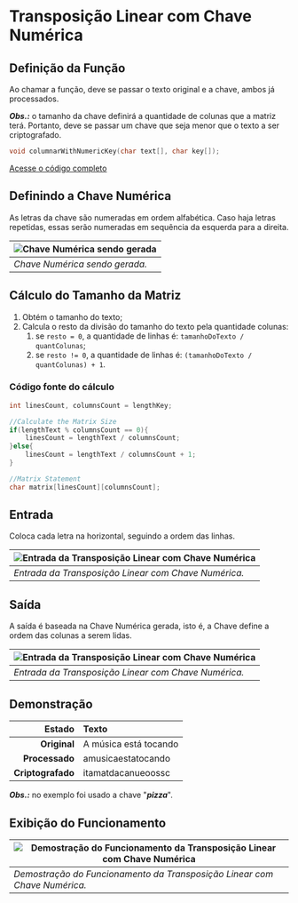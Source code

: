 # Transposição Linear com Chave Numérica

## Definição da Função

Ao chamar a função, deve se passar o texto original e a chave, ambos já processados.

***Obs.:*** o tamanho da chave definirá a quantidade de colunas que a matriz terá. Portanto, deve se passar um chave que seja menor que o texto a ser criptografado.

```c
void columnarWithNumericKey(char text[], char key[]);
```

[Acesse o código completo](https://github.com/DavidGomesh/cryptography-with-geometric-transpositions/blob/master/geometric-transpositions/linear-with-numeric-key.h)

## Definindo a Chave Numérica

As letras da chave são numeradas em ordem alfabética. Caso haja letras repetidas, essas serão numeradas em sequência da esquerda para a direita.

| ![Chave Numérica sendo gerada](https://user-images.githubusercontent.com/65545355/89734626-a4207800-da33-11ea-9842-d8570b4626e9.jpg "Chave Numérica sendo gerada") |
|-|
| *Chave Numérica sendo gerada.* |

## Cálculo do Tamanho da Matriz

1. Obtém o tamanho do texto;
1. Calcula o resto da divisão do tamanho do texto pela quantidade colunas:
    1. se `resto = 0`, a quantidade de linhas é: `tamanhoDoTexto / quantColunas`;
    1. se `resto != 0`, a quantidade de linhas é: `(tamanhoDoTexto / quantColunas) + 1`.

### Código fonte do cálculo

```c
int linesCount, columnsCount = lengthKey;

//Calculate the Matrix Size
if(lengthText % columnsCount == 0){
    linesCount = lengthText / columnsCount;
}else{
    linesCount = lengthText / columnsCount + 1;
}

//Matrix Statement
char matrix[linesCount][columnsCount];
```

## Entrada

Coloca cada letra na horizontal, seguindo a ordem das linhas.

| ![Entrada da Transposição Linear com Chave Numérica](https://user-images.githubusercontent.com/65545355/89734779-9f0ff880-da34-11ea-90c1-5cd1a4807ee3.jpg "Entrada da Transposição Linear com Chave Numérica") |
|-|
| *Entrada da Transposição Linear com Chave Numérica.* |

## Saída

A saída é baseada na Chave Numérica gerada, isto é, a Chave define a ordem das colunas a serem lidas.

| ![Entrada da Transposição Linear com Chave Numérica](https://user-images.githubusercontent.com/65545355/89734969-8c49f380-da35-11ea-865f-52fedc41bf83.jpg "Entrada da Transposição Linear com Chave Numérica") |
|-|
| *Entrada da Transposição Linear com Chave Numérica.* |

## Demonstração

Estado | Texto
 -: | :-
**Original** | A música está tocando
**Processado** | amusicaestatocando
**Criptografado** | itamatdacanueoossc

***Obs.:*** no exemplo foi usado a chave "***pizza***".

## Exibição do Funcionamento

| ![Demostração do Funcionamento da Transposição Linear com Chave Numérica](https://user-images.githubusercontent.com/65545355/89735086-548f7b80-da36-11ea-9d00-4f2126c0c4c0.gif "Demostração do Funcionamento da Transposição Linear com Chave Numérica") |
|-|
| *Demostração do Funcionamento da Transposição Linear com Chave Numérica.* |
